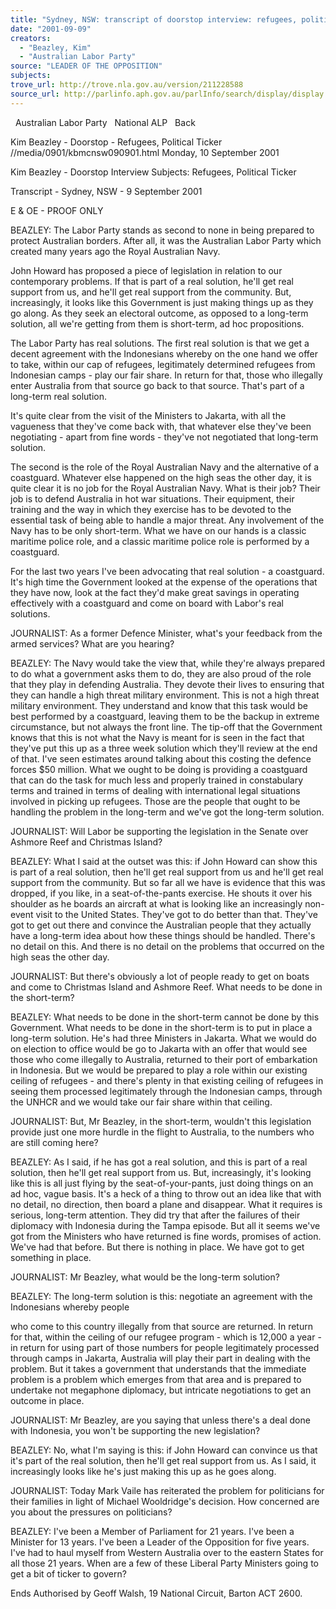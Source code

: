```yaml
---
title: "Sydney, NSW: transcript of doorstop interview: refugees, political ticker."
date: "2001-09-09"
creators:
  - "Beazley, Kim"
  - "Australian Labor Party"
source: "LEADER OF THE OPPOSITION"
subjects:
trove_url: http://trove.nla.gov.au/version/211228588
source_url: http://parlinfo.aph.gov.au/parlInfo/search/display/display.w3p;query=Id%3A%22media/pressrel/TPW46%22
---
```


   Australian Labor Party   National ALP   Back

 Kim Beazley - Doorstop - Refugees, Political Ticker //media/0901/kbmcnsw090901.html Monday, 10 September 2001

 Kim Beazley - Doorstop Interview Subjects: Refugees, Political Ticker

 Transcript - Sydney, NSW - 9 September 2001

 E & OE - PROOF ONLY

 BEAZLEY: The Labor Party stands as second to none in being prepared to protect Australian borders. After all, it was the Australian Labor Party which created many years ago the Royal Australian Navy.

 John Howard has proposed a piece of legislation in relation to our contemporary problems. If that is part of a real solution, he'll get real support from us, and he'll get real support from the community. But, increasingly, it looks like this Government is just making things up as they go along. As they seek an electoral outcome, as opposed to a long-term solution, all we're getting from them is short-term, ad hoc propositions.

 The Labor Party has real solutions. The first real solution is that we get a decent agreement with the Indonesians whereby on the one hand we offer to take, within our cap of refugees, legitimately determined refugees from Indonesian camps - play our fair share. In return for that, those who illegally enter Australia from that source go back to that source. That's part of a long-term real solution.

 It's quite clear from the visit of the Ministers to Jakarta, with all the vagueness that they've come back with, that whatever else they've been negotiating - apart from fine words - they've not negotiated that long-term solution.

 The second is the role of the Royal Australian Navy and the alternative of a coastguard. Whatever else happened on the high seas the other day, it is quite clear it is no job for the Royal Australian Navy. What is their job? Their job is to defend Australia in hot war situations. Their equipment, their training and the way in which they exercise has to be devoted to the essential task of being able to handle a major threat. Any involvement of the Navy has to be only short-term. What we have on our hands is a classic maritime police role, and a classic maritime police role is performed by a coastguard.

 For the last two years I've been advocating that real solution - a coastguard. It's high time the Government looked at the expense of the operations that they have now, look at the fact they'd make great savings in operating effectively with a coastguard and come on board with Labor's real solutions.

 JOURNALIST: As a former Defence Minister, what's your feedback from the armed services? What are you hearing?

 BEAZLEY: The Navy would take the view that, while they're always prepared to do what a government asks them to do, they are also proud of the role that they play in defending Australia. They devote their lives to ensuring that they can handle a high threat military environment. This is not a high threat military environment. They understand and know that this task would be best performed by a coastguard, leaving them to be the backup in extreme circumstance, but not always the front line. The tip-off that the Government knows that this is not what the Navy is meant for is seen in the fact that they've put this up as a three week solution which they'll review at the end of that. I've seen estimates around talking about this costing the defence forces $50 million. What we ought to be doing is providing a coastguard that can do the task for much less and properly trained in constabulary terms and trained in terms of dealing with international legal situations involved in picking up refugees. Those are the people that ought to be handling the problem in the long-term and we've got the long-term solution.

 JOURNALIST: Will Labor be supporting the legislation in the Senate over Ashmore Reef and Christmas Island?

 BEAZLEY: What I said at the outset was this: if John Howard can show this is part of a real solution, then he'll get real support from us and he'll get real support from the community. But so far all we have is evidence that this was dropped, if you like, in a seat-of-the-pants exercise. He shouts it over his shoulder as he boards an aircraft at what is looking like an increasingly non-event visit to the United States. They've got to do better than that. They've got to get out there and convince the Australian people that they actually have a long-term idea about how these things should be handled. There's no detail on this. And there is no detail on the problems that occurred on the high seas the other day.

 JOURNALIST: But there's obviously a lot of people ready to get on boats and come to Christmas Island and Ashmore Reef. What needs to be done in the short-term?

 BEAZLEY: What needs to be done in the short-term cannot be done by this Government. What needs to be done in the short-term is to put in place a long-term solution. He's had three Ministers in Jakarta. What we would do on election to office would be go to Jakarta with an offer that would see those who come illegally to Australia, returned to their port of embarkation in Indonesia. But we would be prepared to play a role within our existing ceiling of refugees - and there's plenty in that existing ceiling of refugees in seeing them processed legitimately through the Indonesian camps, through the UNHCR and we would take our fair share within that ceiling.

 JOURNALIST: But, Mr Beazley, in the short-term, wouldn't this legislation provide just one more hurdle in the flight to Australia, to the numbers who are still coming here?

 BEAZLEY: As I said, if he has got a real solution, and this is part of a real solution, then he'll get real support from us. But, increasingly, it's looking like this is all just flying by the seat-of-your-pants, just doing things on an ad hoc, vague basis. It's a heck of a thing to throw out an idea like that with no detail, no direction, then board a plane and disappear. What it requires is serious, long-term attention. They did try that after the failures of their diplomacy with Indonesia during the Tampa episode. But all it seems we've got from the Ministers who have returned is fine words, promises of action. We've had that before. But there is nothing in place. We have got to get something in place.

 JOURNALIST: Mr Beazley, what would be the long-term solution?

 BEAZLEY: The long-term solution is this: negotiate an agreement with the Indonesians whereby people

 who come to this country illegally from that source are returned. In return for that, within the ceiling of our refugee program - which is 12,000 a year - in return for using part of those numbers for people legitimately processed through camps in Jakarta, Australia will play their part in dealing with the problem. But it takes a government that understands that the immediate problem is a problem which emerges from that area and is prepared to undertake not megaphone diplomacy, but intricate negotiations to get an outcome in place.

 JOURNALIST: Mr Beazley, are you saying that unless there's a deal done with Indonesia, you won't be supporting the new legislation?

 BEAZLEY: No, what I'm saying is this: if John Howard can convince us that it's part of the real solution, then he'll get real support from us. As I said, it increasingly looks like he's just making this up as he goes along.

 JOURNALIST: Today Mark Vaile has reiterated the problem for politicians for their families in light of Michael Wooldridge's decision. How concerned are you about the pressures on politicians?

 BEAZLEY: I've been a Member of Parliament for 21 years. I've been a Minister for 13 years. I've been a Leader of the Opposition for five years. I've had to haul myself from Western Australia over to the eastern States for all those 21 years. When are a few of these Liberal Party Ministers going to get a bit of ticker to govern?

 Ends Authorised by Geoff Walsh, 19 National Circuit, Barton ACT 2600.

